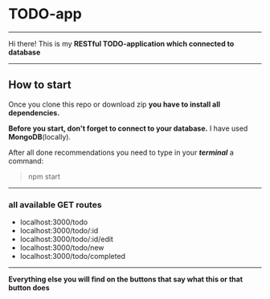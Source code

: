 # TODO-app

-----

Hi there! This is my **RESTful TODO-application which connected to database**

-----
## How to start
Once you clone this repo or download zip
**you have to install all dependencies.**


**Before you start, don't forget to connect to your database.**
I have used **MongoDB**(locally).

After all done recommendations you need to type in
your ***terminal*** a command:
> npm start

-----
### all available GET routes

- localhost:3000/todo
- localhost:3000/todo/:id
- localhost:3000/todo/:id/edit
- localhost:3000/todo/new
- localhost:3000/todo/completed

-----

**Everything else you will find on the buttons that say what this or that button does**

